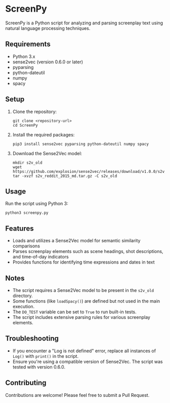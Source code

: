 # ScreenPy

ScreenPy is a Python script for analyzing and parsing screenplay text using natural language processing techniques.

## Requirements

- Python 3.x
- sense2vec (version 0.6.0 or later)
- pyparsing
- python-dateutil
- numpy
- spacy

## Setup

1. Clone the repository:
   ```
   git clone <repository-url>
   cd ScreenPy
   ```

2. Install the required packages:
   ```
   pip3 install sense2vec pyparsing python-dateutil numpy spacy
   ```

3. Download the Sense2Vec model:
   ```
   mkdir s2v_old
   wget https://github.com/explosion/sense2vec/releases/download/v1.0.0/s2v_reddit_2015_md.tar.gz
   tar -xvzf s2v_reddit_2015_md.tar.gz -C s2v_old
   ```

## Usage

Run the script using Python 3:

```
python3 screenpy.py
```

## Features

- Loads and utilizes a Sense2Vec model for semantic similarity comparisons
- Parses screenplay elements such as scene headings, shot descriptions, and time-of-day indicators
- Provides functions for identifying time expressions and dates in text

## Notes

- The script requires a Sense2Vec model to be present in the `s2v_old` directory.
- Some functions (like `loadSpacy()`) are defined but not used in the main execution.
- The `DO_TEST` variable can be set to `True` to run built-in tests.
- The script includes extensive parsing rules for various screenplay elements.

## Troubleshooting

- If you encounter a "Log is not defined" error, replace all instances of `Log()` with `print()` in the script.
- Ensure you're using a compatible version of Sense2Vec. The script was tested with version 0.6.0.

## Contributing

Contributions are welcome! Please feel free to submit a Pull Request.
